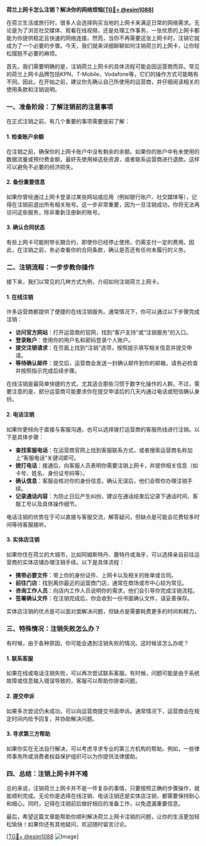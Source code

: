**荷兰上网卡怎么注销？解决你的网络烦恼[[TG💪+ @esim1088](https://t.me/s/esim1088)]**

在荷兰生活或旅行时，很多人会选择购买当地的上网卡来满足日常的网络需求。无论是为了浏览社交媒体、观看在线视频，还是处理工作事务，一张优质的上网卡都能为你提供稳定且快速的网络连接。然而，当你不再需要这张上网卡时，注销它就成为了一个必要的步骤。今天，我们就来详细聊聊如何注销荷兰的上网卡，让你轻松摆脱不必要的麻烦。

首先，我们需要明确的是，注销荷兰上网卡的具体流程可能会因运营商而异。常见的荷兰上网卡品牌包括KPN、T-Mobile、Vodafone等，它们的操作方式可能略有不同。因此，在开始之前，建议你先确认自己所使用的运营商，并仔细阅读相关的使用条款和注销说明。

### 一、准备阶段：了解注销前的注意事项

在正式注销之前，有几个重要的事项需要提前了解：

#### 1. 检查账户余额
在注销之前，确保你的上网卡账户中没有剩余的余额。如果你的账户中有未使用的数据流量或预付费金额，最好先使用掉这些资源，或者联系运营商进行退款。这样可以避免不必要的经济损失。

#### 2. 备份重要信息
如果你曾经通过上网卡登录过某些网站或应用（例如银行账户、社交媒体等），记得在注销前退出所有相关账号。这一步非常重要，因为一旦注销成功，你将无法再访问这些服务，除非重新注册新的账号。

#### 3. 确认合同状态
有些上网卡可能附带长期合约，即使你已经停止使用，仍需支付一定的费用。因此，在注销之前，务必查看你的合同条款，确认是否还有任何未履行的义务。

### 二、注销流程：一步步教你操作

接下来，我们以常见的几种方式为例，介绍如何注销荷兰上网卡。

#### 1. 在线注销
许多运营商都提供了便捷的在线注销服务。通常情况下，你可以通过以下步骤完成注销：

- **访问官方网站**：打开运营商的官网，找到“客户支持”或“注销服务”的入口。
- **登录账户**：使用你的用户名和密码登录个人账户。
- **提交注销请求**：在页面上找到“注销”选项，按照提示填写相关信息并提交申请。
- **等待确认邮件**：提交后，运营商会发送一封确认邮件到你的邮箱，请务必检查并按照指示完成后续步骤。

在线注销是最简单快捷的方式，尤其适合那些习惯于数字化操作的人群。不过，需要注意的是，部分运营商可能要求你在提交申请后的几天内通过电话或短信确认身份。

#### 2. 电话注销
如果你更倾向于直接与客服沟通，也可以选择拨打运营商的客服热线进行注销。以下是具体步骤：

- **查找客服电话**：在运营商官网上找到客服联系方式，或者搜索运营商名称加上“客服电话”关键词即可。
- **拨打电话**：接通后，向客服人员表明你需要注销上网卡，并提供相关信息（如卡号、姓名、身份证号码等）。
- **确认信息**：客服会核对你的身份信息，确认无误后，他们会帮你办理注销手续。
- **记录通话内容**：为防止日后产生纠纷，建议在通话结束后记录下通话时间、客服工号以及具体操作细节。

电话注销的优势在于可以直接与客服交流，解答疑问，但缺点是可能会花费较多时间等待客服接听。

#### 3. 实体店注销
如果你住在荷兰的大城市，比如阿姆斯特丹、鹿特丹或海牙，可以选择亲自前往运营商的实体店铺办理注销手续。以下是具体流程：

- **携带必要文件**：带上你的身份证件、上网卡以及相关的账单或合同。
- **前往门店**：找到离你最近的运营商门店，通常在商场或市中心较为常见。
- **咨询工作人员**：向店内工作人员说明你的需求，他们会引导你完成注销流程。
- **签署确认文件**：在注销完成后，你会收到一份书面确认文件，请妥善保存。

实体店注销的优点是可以面对面解决问题，但缺点是需要耗费更多的时间和精力。

### 三、特殊情况：注销失败怎么办？

有时候，由于各种原因，你可能会遇到注销失败的情况。这时候该怎么办呢？

#### 1. 联系客服
如果在线或电话注销失败，可以再次尝试联系客服。有时候，问题可能是由于系统故障或信息输入错误导致的，客服可以帮助你排查问题。

#### 2. 提交申诉
如果多次尝试仍未成功，可以向运营商提交书面申诉。通常情况下，运营商会在规定时间内给予回复，并协助解决问题。

#### 3. 寻求第三方帮助
如果你实在无法自行解决，可以考虑寻求专业的第三方机构的帮助。例如，一些律师事务所或消费者权益保护组织可以为你提供法律援助。

### 四、总结：注销上网卡并不难

总的来说，注销荷兰上网卡并不是一件复杂的事情，只要按照正确的步骤操作，就能顺利完成。无论你是选择在线注销、电话注销还是实体店注销，都需要保持耐心和细心。同时，记得在注销前后做好相应的准备工作，以免遗漏重要信息。

最后，希望这篇文章能帮助你顺利解决荷兰上网卡注销的问题，让你的生活更加轻松愉快！如果你还有其他疑问，欢迎随时留言讨论。

[[TG💪+ @esim1088](https://t.me/s/esim1088) ![Image](https://i.postimg.cc/4NQfJmqS/Snipaste-2025-05-13-00-14-12.png)]
